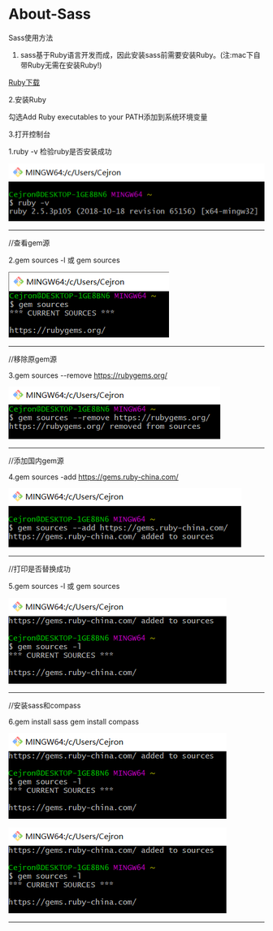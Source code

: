 # About-Sass

Sass使用方法

1. sass基于Ruby语言开发而成，因此安装sass前需要安装Ruby。(注:mac下自带Ruby无需在安装Ruby!)

[Ruby下载](https://rubyinstaller.org/downloads/)

2.安装Ruby

勾选Add Ruby executables to your PATH添加到系统环境变量

3.打开控制台

 1.ruby -v 检验ruby是否安装成功
 
 ![1](https://github.com/Cejron/About-Sass/blob/master/screenshot/1.PNG)
 
 ---

//查看gem源 

2.gem sources -l 或 gem sources

 ![2](https://github.com/Cejron/About-Sass/blob/master/screenshot/2.PNG)

---

//移除原gem源

3.gem sources --remove https://rubygems.org/

 ![3](https://github.com/Cejron/About-Sass/blob/master/screenshot/3.PNG)

---

//添加国内gem源

4.gem sources -add https://gems.ruby-china.com/

 ![4](https://github.com/Cejron/About-Sass/blob/master/screenshot/4.PNG)

---

//打印是否替换成功

5.gem sources -l 或 gem sources 

 ![5](https://github.com/Cejron/About-Sass/blob/master/screenshot/5.PNG)

---

//安装sass和compass

6.gem install sass     gem install compass
 
 ![6](https://github.com/Cejron/About-Sass/blob/master/screenshot/5.PNG)
  
 ![7](https://github.com/Cejron/About-Sass/blob/master/screenshot/5.PNG)
 
---




